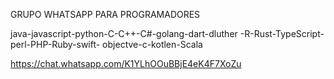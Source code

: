 GRUPO WHATSAPP PARA PROGRAMADORES

java-javascript-python-C-C++-C#-golang-dart-dluther
-R-Rust-TypeScript-perl-PHP-Ruby-swift-
objectve-c-kotlen-Scala


https://chat.whatsapp.com/K1YLhOOuBBjE4eK4F7XoZu



<!---
FabioP-Oliveira/FabioP-Oliveira is a ✨ special ✨ repository because its `README.md` (this file) appears on your GitHub profile.
You can click the Preview link to take a look at your changes.
-
